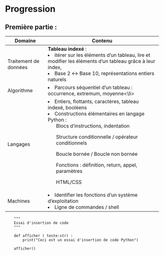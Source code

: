 # Progression

## Première partie :

| Domaine               | Contenu |
| --------------------- | --- |
| Traitement de données | **Tableau indexé** : <li> itérer sur les éléments d’un tableau, lire et modifier les éléments d’un tableau grâce à leur index,</li><li>Base 2 ↔ Base 10, représentations entiers naturels |
| Algorithme | <li>Parcours séquentiel d’un tableau : occurrence, extremum, moyenne<\li> |
| Langages | <li>Entiers, flottants, caractères, tableau indexé, booléens</li><li>Constructions élémentaires en langage Python :<ul>Blocs d’instructions, indentation</ul><ul>Structure conditionnelle / opérateur conditionnels</ul><ul>Boucle bornée / Boucle non bornée</ul><ul>Fonctions : définition, return, appel, paramètres</ul><ul>HTML/CSS</ul> 
| Machines | <li>Identifier les fonctions d’un système d’exploitation</li><li>Ligne de commandes / shell</li> |
    
    
```Python=
    """
    Essai d'insertion de code
    """
    
    def afficher ( teste:str) :
        print("Ceci est un essai d'insertion de code Python")
    
    afficher()
```
    